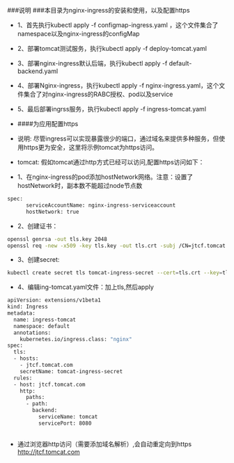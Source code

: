 ###说明
###本目录为nginx-ingress的安装和使用，以及配置https
+ 1、首先执行kubectl apply -f configmap-ingress.yaml ，这个文件集合了namespace以及nginx-ingress的configMap
+ 2、部署tomcat测试服务，执行kubectl apply -f deploy-tomcat.yaml
+ 3、部署nginx-ingress默认后端，执行kubectl apply -f default-backend.yaml
+ 4、部署Nginx-ingress，执行kubectl apply -f nginx-ingress.yaml，这个文件集合了对nginx-ingress的RABC授权、pod以及service
+ 5、最后部署ingrss服务，执行kubectl apply -f ingress-tomcat.yaml

+ ####为应用配置https
+ 说明: 尽管ingress可以实现暴露很少的端口，通过域名来提供多种服务，但使用https更为安全，这里将示例tomcat为https访问。

+ tomcat: 假如tomcat通过http方式已经可以访问,配置https访问如下：
+ 1、在nginx-ingress的pod添加hostNetwork网络。注意：设置了hostNetwork时，副本数不能超过node节点数
``` bash
spec:
      serviceAccountName: nginx-ingress-serviceaccount
      hostNetwork: true
```

+ 2、创建证书：

``` bash
openssl genrsa -out tls.key 2048
openssl req -new -x509 -key tls.key -out tls.crt -subj /CN=jtcf.tomcat.com
```

+ 3、创建secret: 
``` bash
kubectl create secret tls tomcat-ingress-secret --cert=tls.crt --key=tls.key
```
+ 4、编辑ing-tomcat.yaml文件：加上tls,然后apply


``` bash
apiVersion: extensions/v1beta1
kind: Ingress
metadata:
  name: ingress-tomcat
  namespace: default
  annotations:
    kubernetes.io/ingress.class: "nginx"
spec:
  tls:
  - hosts:
    - jtcf.tomcat.com
    secretName: tomcat-ingress-secret
  rules:
  - host: jtcf.tomcat.com
    http:
      paths:
      - path:
        backend:
          serviceName: tomcat
          servicePort: 8080
 
```	  
+ 通过浏览器http访问（需要添加域名解析）,会自动重定向到https
   http://jtcf.tomcat.com	
 